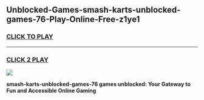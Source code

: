 
## Unblocked-Games-smash-karts-unblocked-games-76-Play-Online-Free-z1ye1
<h3>
<a href="https://premium76.site?title=smash-karts-unblocked-games-76&ref=26A">CLICK TO PLAY</a></h3>
<hr>

<h3>
<a href="https://premium76.site?title=smash-karts-unblocked-games-76&ref=26A">CLICK 2 PLAY</a>
  
</h3>

<a href="https://premium76.site?title=smash-karts-unblocked-games-76&ref=26A"><img src="https://clearcache.store/games.png"></a>


**smash-karts-unblocked-games-76 games unblocked: Your Gateway to Fun and Accessible Online Gaming**
